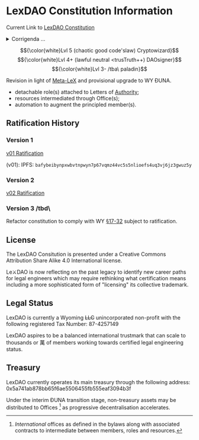 # LexDAO Constitution Information

Current Link to [LexDAO Constitution](https://github.com/lexDAO/LexDAO-Constitution/blob/master/LexDAO-Constitution%20v02.md)
<details><summary>Corrigenda ...</summary>
The above ratified version shall be held as master operating document for LexDAO. Any divergent code in this repo or a fork is provisional until ratified. Document based in part on [SCoDA Simple Code Deference Agreement](https://github.com/lex-node/SCoDA-Simple-Code-Deference-Agreement-/blob/master/DAO%20Charter%20with%20Qualified%20Code%20Deference.md).

It is quite possible for two different forms of the constitution to exist (parallel universes) as each fork may have sufficient autonomy to co-exist until provisions of [WY §17-32-128](https://casetext.com/statute/wyoming-statutes/title-17-corporations-partnerships-and-associations/chapter-32-wyoming-decentralized-unincorporated-nonprofit-association-act/section-17-32-128-effective-712024-conversion-of-entities) kicks in. From an evolutionary computing point of view each LEETH holder as a slightly different view of the constitution and the non-viable concepts are killed off whilst the resilient ones (re)germinate. The fun part 😀 is implementing [WY §17-32-119](https://casetext.com/statute/wyoming-statutes/title-17-corporations-partnerships-and-associations/chapter-32-wyoming-decentralized-unincorporated-nonprofit-association-act/section-17-32-119-effective-712024-member-interests-transferable) whilst still holding onto the non-profit status.
</details>

<!-- cimply, I will support you in constitutional changes so far as it doesn't conflict with my (¿overly high?) expectations of profession of legal engineering, because it's the role of the next gen of neo-class to formulate their own governance mechanism. Anyone who reads this comment, please leave the $$white$$ as it is the paladin lvl1 test to ~~RTC~` = read the code. Congrats 👏👏👋👏, you've now learnt the secret "handshake" for future rogues to look for deliberate security flaws (of course 🙄). Anyone who spoils it by telling a non-rogue, well the anger of cryptowizards can be slow and subtle. -->
$${\color{white}Lvl 5 (chaotic good code'slaw) Cryptowizard}$$
$${\color{white}Lvl 4+ (lawful neutral <trusTruth++) DAOsigner}$$
$${\color{white}Lvl 3- /tba\ paladin}$$
<!-- Constitution has gone through a liberaterian _pioneer_ stage which created a lot of chaos but necessary at the time to be flexible to respond to a changing funding situation. Now is the time to put down the guardrails for _settler_ to build on top of. The ranking test for 2 ➡️ 3 is to establish a "dungeon" where pairs of rogue + mage are forced to cooperate and/or compete to get some secret key to a meta-LeX (stupid name but not mine) for the lvl 3➡️4 design. As per my notes on skill-trees, lvl 1 data sanitation ➡️ lvl 2 SecOps ➡️ lvl3+ client-attorney privilege (which are not your normal paranoia ↪️ cryptoeconomic design of secrets resistent to AIbots ➡️ ???. After you've finished the upranking to lvl3, please delete the above as all design thinking will be in the random commits which are a test of the dedication of future paladins to seek the "truth". Oh and have fun embedding your personal easter eggs into your commits (I did promise you 😨) -->

Revision in light of [Meta-LeX](https://metalex.substack.com/p/the-metalex-whitepaper) and provisional upgrade to WY ĐUNΑ.
- detachable role(s) attached to Letters of [Authority]();
- resources intermediated through Office(s);
- automation to augment the principled member(s).

## Ratification History

### Version 1
[v01 Ratification](https://mainnet.aragon.org/#/lexdao/0x82c603da6b707e99d16e3931414c2c8eafa76bf0/vote/84/)

(v01): IPFS: `bafybeibynpxwbvtnpwyn7p67vqmz44vc5s5nlioefs4uq3vj6jz3gwuz5y`

### Version 2
[v02 Ratification](https://snapshot.org/#/lexdao.eth/proposal/0x3f48d689541cc5b1d92089c23343429d7440ab4f58d9335560c223d299bdfa8d)

### Version 3 /tbd\
Refactor constitution to comply with WY [§17-32](https://law.justia.com/codes/wyoming/2022/title-17/chapter-31/) subject to ratification.

## License

The LexDAO Consitution is presented under a Creative Commons Attribution Share Alike 4.0 International license.

Le⚔DAO is now reflecting on the past legacy to identify new career paths for legal engineers which may require rethinking what certification means including a more sophisticated form of "licensing" its collective trademark.

## Legal Status

LexDAO is currently a Wyoming ~~LLC~~ unincorporated non-profit with the following registered Tax Number: 87-4257149

<!-- The point of the raid against USPTO is that I aim to set a precendent in the concurrent-use doctrine https://en.wikipedia.org/wiki/Concurrent_use_registration but based on functionality and not geography ... that the LexDAO trust mark is composed of its members which are retained in a secondary registry with co-regulation under WIPO/USPTO rules persuant to Lanham Act 2(d) on collective ownership as per [15 U.S.C. §1052](https://www.law.cornell.edu/uscode/text/15/1052). -->

LexDAO aspires to be a balanced international trustmark that can scale to thousands or 萬 of members working towards certified legal engineering status.

## Treasury

LexDAO currently operates its main treasury through the following address: 0x5a741ab878bb65f6ae5506455fb555eaf3094b3f

Under the interim ĐUNΑ transition stage, non-treasury assets may be distributed to Offices [^1] as progressive decentralisation accelerates.

[^1]: _International_ offices as defined in the bylaws along with associated contracts to intermediate between members, roles and resources.
